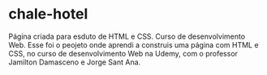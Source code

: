 # chale-hotel
Página criada para esduto de HTML e CSS. Curso de desenvolvimento Web. 
Esse foi o peojeto onde aprendi a construis uma página com HTML e CSS, no curso de desenvolvimento Web na Udemy, com o professor Jamilton Damasceno e Jorge Sant Ana.
